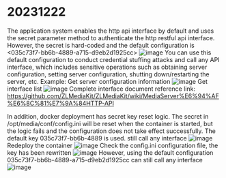 # 20231222
The application system enables the http api interface by default and uses the secret parameter method to authenticate the http restful api interface. However, the secret is hard-coded and the default configuration is <035c73f7-bb6b-4889-a715-d9eb2d1925cc>
![image](https://github.com/tr4pmaker/20231222/assets/68382284/1071f373-b8cd-41b6-81de-126b91caa68f)
You can use this default configuration to conduct credential stuffing attacks and call any API interface, which includes sensitive operations such as obtaining server configuration, setting server configuration, shutting down/restarting the server, etc. Example:
Get server configuration information
![image](https://github.com/tr4pmaker/20231222/assets/68382284/3b845023-6bf0-4adc-ad62-7b9eb74a1f63)
Get interface list
![image](https://github.com/tr4pmaker/20231222/assets/68382284/d5137100-42e6-4904-a554-d839a5d27048)
Complete interface document reference link:
https://github.com/ZLMediaKit/ZLMediaKit/wiki/MediaServer%E6%94%AF%E6%8C%81%E7%9A%84HTTP-API

In addition, docker deployment has secret key reset logic. The secret in /opt/media/conf/config.ini will be reset when the container is started, but the logic fails and the configuration does not take effect successfully. The default key 035c73f7-bb6b-4889 is used. still call any interface
![image](https://github.com/tr4pmaker/20231222/assets/68382284/e6472e7e-82b5-45ca-ba6b-b874ed6bba5c)
Redeploy the container
![image](https://github.com/tr4pmaker/20231222/assets/68382284/1019738c-1a1c-4695-807a-5a5cd7fa7861)
Check the config.ini configuration file, the key has been rewritten
![image](https://github.com/tr4pmaker/20231222/assets/68382284/815d2d4e-a167-454e-a4bb-4ac83d6b57e0)
However, using the default configuration 035c73f7-bb6b-4889-a715-d9eb2d1925cc can still call any interface
![image](https://github.com/tr4pmaker/20231222/assets/68382284/8def7629-ca94-4e83-9669-c48e0c8a95df)

